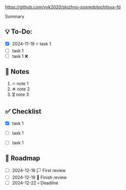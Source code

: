 https://github.com/vvk2020/slozhno-sosredotochitsya-fd

Summary

💡 To-Do:
-
- [x] 2024-11-19 ⚡ task 1 
- [ ] task 1
- [ ] task 1 ❌

📌 Notes 
-
1. 🔥 note 1
2. ❄ note 2
3. 🎖️ note 3

✅ Checklist
-
- [x] task 1 
- [ ] task 1
- [ ] task 1


📅 Roadmap
-
- [ ] 2024-12-16 🏳️ First review
- [ ] 2024-12-19 🏁 Finish review
- [ ] 2024-12-22 💀 Deadline